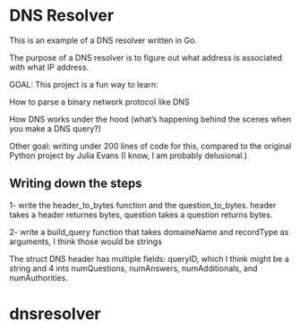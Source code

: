 # DNS Resolver

This is an example of a DNS resolver written in Go.

The purpose of a DNS resolver is to figure out what address is associated with what IP address. 

GOAL: This project is a fun way to learn:

How to parse a binary network protocol like DNS

How DNS works under the hood (what’s happening behind the scenes when you make a DNS query?) 

Other goal: writing under 200 lines of code for this, compared to the original Python project by Julia Evans (I know, I am probably delusional.)

## Writing down the steps 
1- write the header_to_bytes function and the question_to_bytes. header takes a header returnes bytes, question takes a question returns bytes. 

2- write a build_query function that takes domaineName and recordType as arguments, I think those would be strings 

The struct DNS header has multiple fields: queryID, which I think might be a string and 4 ints numQuestions, numAnswers, numAdditionals, and numAuthorities. 

# dnsresolver

